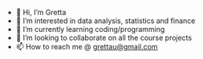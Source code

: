 - 👋 Hi, I’m Gretta
- 👀 I’m interested in data analysis, statistics and finance 
- 🌱 I’m currently learning coding/programming 
- 💞️ I’m looking to collaborate on all the course projects 
- 📫 How to reach me @ grettau@gmail.com

<!---
grettau20/grettau20 is a ✨ special ✨ repository because its `README.md` (this file) appears on your GitHub profile.
You can click the Preview link to take a look at your changes.
--->
